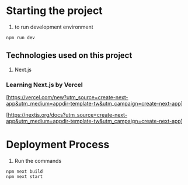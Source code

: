 # **Starting the project**

1. to run development environment

```
npm run dev
```

## **Technologies used on this project**

1. Next.js

### **Learning Next.js by Vercel**

[https://vercel.com/new?utm_source=create-next-app&utm_medium=appdir-template-tw&utm_campaign=create-next-app]

[https://nextjs.org/docs?utm_source=create-next-app&utm_medium=appdir-template-tw&utm_campaign=create-next-app]

# **Deployment Process**

1. Run the commands

```
npm next build
npm next start
```
